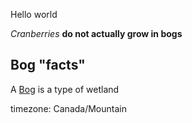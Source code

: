 Hello world

*Cranberries* **do not actually grow in bogs**
## Bog "facts"
A [Bog](https://en.wikipedia.org/wiki/Bog) is a type of wetland

timezone: Canada/Mountain
